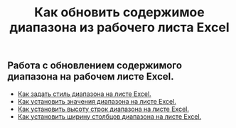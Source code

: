 ﻿---
title: Как обновить содержимое диапазона из рабочего листа Excel
second_title: Aspose.Cells Cloud Documen
linktitle: Обновление
type: docs
url: /ru/ranges/update/
keywords: How to update range content from an Excel worksheet
description: Aspose.Cells Cloud REST API поддерживает обновление содержимого диапазона из Excel рабочего листа. SDK поддерживает различные языки разработки. Они включают Android, C#, Go, Java, NodeJS, Perl, PHP, Python, Ruby и Swift
weight: 20
kwords: Excel, Office Облако, REST API, Электронная таблица, PDF, CSV, Json, Markdown, Как обновить содержимое диапазона из рабочего листа Excel
---
## Работа с обновлением содержимого диапазона на рабочем листе Excel.


- [Как задать стиль диапазона на листе Excel.](/cells/ru/ranges/update/style/) 
- [Как установить значения диапазона на листе Excel.](/cells/ru/ranges/update/values/) 
- [Как установить высоту строк диапазона на листе Excel.](/cells/ru/ranges/update/row-height/) 
- [Как установить ширину столбцов диапазона на листе Excel.](/cells/ru/ranges/update/column-width/) 
